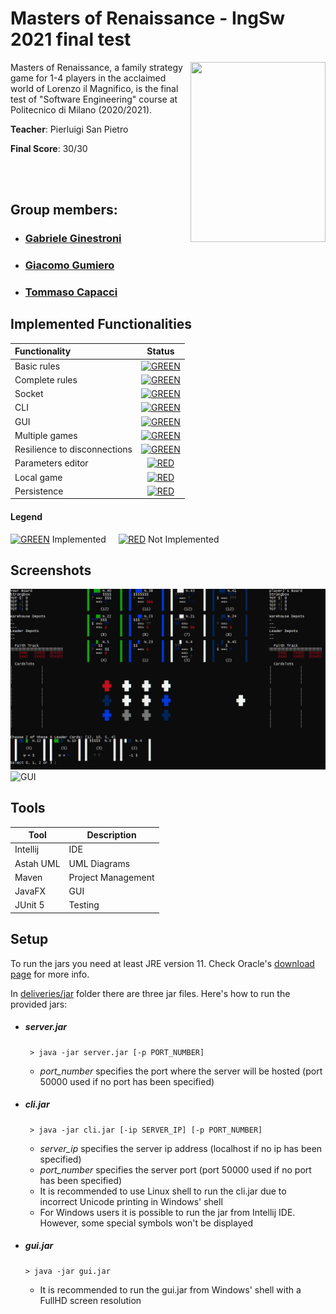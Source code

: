 # Masters of Renaissance - IngSw 2021 final test

<img src="https://cf.geekdo-images.com/-zdSgCFfOGAsgZ6M-Rjw1w__opengraph/img/FEzUn1bObXKe0ajQ7m7U1dbJaVY=/fit-in/1200x630/filters:strip_icc()/pic4782992.jpg" width=216px height=288px align="right" />

Masters of Renaissance, a family strategy game for 1-4 players in the acclaimed world of Lorenzo il Magnifico, is the final test 
of "Software Engineering" course at Politecnico di Milano (2020/2021).

**Teacher**: Pierluigi San Pietro

**Final Score**: 30/30

<br />
<br />

## Group members:
- ###  [Gabriele Ginestroni](https://github.com/gabrieleginestroni)
- ###  [Giacomo Gumiero](https://github.com/giagum)
- ###  [Tommaso Capacci](https://github.com/TommasoCapacci)

## Implemented Functionalities
| Functionality | Status |
|:-----------------------|:------------------------------------:|
| Basic rules | [![GREEN](http://via.placeholder.com/15/44bb44/44bb44)]() |
| Complete rules | [![GREEN](http://via.placeholder.com/15/44bb44/44bb44)]() |
| Socket |[![GREEN](http://via.placeholder.com/15/44bb44/44bb44)]() |
| CLI | [![GREEN](http://via.placeholder.com/15/44bb44/44bb44)]() |
| GUI |[![GREEN](http://via.placeholder.com/15/44bb44/44bb44)]() |
| Multiple games | [![GREEN](http://via.placeholder.com/15/44bb44/44bb44)]()|
| Resilience to disconnections | [![GREEN](http://via.placeholder.com/15/44bb44/44bb44)]() |
| Parameters editor | [![RED](http://via.placeholder.com/15/f03c15/f03c15)]() |
| Local game | [![RED](http://via.placeholder.com/15/f03c15/f03c15)]() |
| Persistence | [![RED](http://via.placeholder.com/15/f03c15/f03c15)]() |

#### Legend
[![GREEN](http://via.placeholder.com/15/44bb44/44bb44)]() Implemented &nbsp;&nbsp;&nbsp;&nbsp;[![RED](http://via.placeholder.com/15/f03c15/f03c15)]() Not Implemented
## Screenshots
![CLI](cli.png)
![GUI](gui.png)


## Tools

Tool | Description
--------|------------
Intellij | IDE
Astah UML | UML Diagrams
Maven | Project Management
JavaFX | GUI
JUnit 5 | Testing


## Setup
To run the jars you need at least JRE version 11. Check Oracle's [download page](https://www.oracle.com/java/technologies/javase-downloads.html) for more info.

In [deliveries/jar](https://github.com/gabrieleginestroni/ing-sw-2021-ginestroni-gumiero-capacci/tree/master/deliverables/final/jar) folder there are three jar files. Here's how to run the provided jars:

- ##### server.jar
  ```shell
   > java -jar server.jar [-p PORT_NUMBER]
    ```
  * _port_number_ specifies the port where the server will be hosted (port 50000 used if no port has been specified) 
  
- ##### cli.jar
  ```shell
   > java -jar cli.jar [-ip SERVER_IP] [-p PORT_NUMBER]
  ```
  * _server_ip_ specifies the server ip address (localhost if no ip has been specified)
  * _port_number_ specifies the server port  (port 50000 used if no port has been specified)
  * It is recommended to use Linux shell to run the cli.jar due to incorrect Unicode printing in Windows' shell
  * For Windows users it is possible to run the jar from Intellij IDE. However, some special symbols won't be displayed
- ##### gui.jar
  ```shell
  > java -jar gui.jar
    ```
  * It is recommended to run the gui.jar from  Windows' shell with a FullHD screen resolution
 